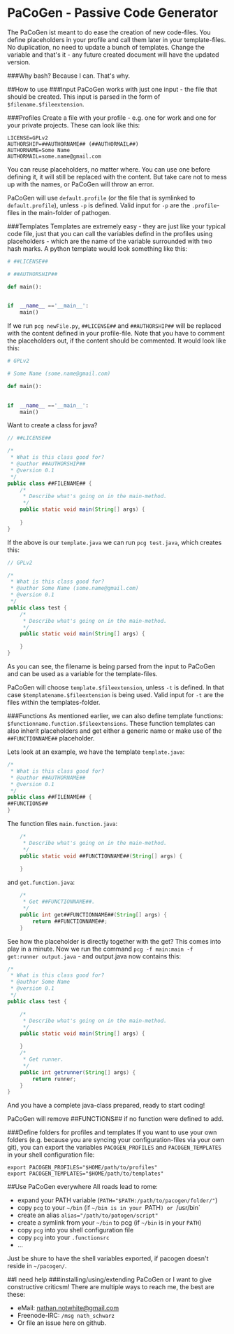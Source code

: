 PaCoGen - Passive Code Generator
=======

The PaCoGen ist meant to do ease the creation of new code-files.
You define placeholders in your profile and call them later in your template-files. No duplication, no need to update a bunch of templates. Change the variable and that's it - any future created document will have the updated version.

###Why bash?
Because I can. That's why.

##How to use
###Input
PaCoGen works with just one input - the file that should be created. This input is parsed in the form of `$filename.$fileextension`.

###Profiles
Create a file with your profile - e.g. one for work and one for your private projects. These can look like this:
```shell
LICENSE=GPLv2
AUTHORSHIP=##AUTHORNAME## (##AUTHORMAIL##)
AUTHORNAME=Some Name
AUTHORMAIL=some.name@gmail.com
```
You can reuse placeholders, no matter where. You can use one before defining it, it will still be replaced with the content. But take care not to mess up with the names, or PaCoGen will throw an error.

PaCoGen will use `default.profile` (or the file that is symlinked to `default.profile`), unless `-p` is defined. Valid input for `-p` are the `.profile`-files in the main-folder of pathogen.

###Templates
Templates are extremely easy - they are just like your typical code file, just that you can call the variables defind in the profiles using placeholders - which are the name of the variable surrounded with two hash marks. A python template would look something like this:
```python
# ##LICENSE##

# ##AUTHORSHIP##

def main():
    

if  __name__ =='__main__':
    main()
```
If we run `pcg newFile.py`, `##LICENSE##` and `##AUTHORSHIP##` will be replaced with the content defined in your profile-file. Note that you have to comment the placeholders out, if the content should be commented. It would look like this:
```python
# GPLv2

# Some Name (some.name@gmail.com)

def main():
    

if  __name__ =='__main__':
    main()
```

Want to create a class for java?
```java
// ##LICENSE##

/*
 * What is this class good for?
 * @author ##AUTHORSHIP##
 * @version 0.1
 */
public class ##FILENAME## {
    /*
     * Describe what's going on in the main-method.
     */
    public static void main(String[] args) {
         
    }
}
```
If the above is our `template.java` we can run `pcg test.java`, which creates this:
```java
// GPLv2

/*
 * What is this class good for?
 * @author Some Name (some.name@gmail.com)
 * @version 0.1
 */
public class test {
    /*
     * Describe what's going on in the main-method.
     */
    public static void main(String[] args) {

    }
}
```
As you can see, the filename is being parsed from the input to PaCoGen and can be used as a variable for the template-files.

PaCoGen will choose `template.$fileextension`, unless `-t` is defined. In that case `$templatename.$fileextension` is being used. Valid input for `-t` are the files within the templates-folder.

###Functions
As mentioned earlier, we can also define template functions: `$functionname.function.$fileextensions`.
These function templates can also inherit placeholders and get either a generic name or make use of the `##FUNCTIONNAME##` placeholder.

Lets look at an example, we have the template `template.java`:
```java
/*
 * What is this class good for?
 * @author ##AUTHORNAME##
 * @version 0.1
 */
public class ##FILENAME## {
##FUNCTIONS##
}
```
The function files `main.function.java`:
```java
    /*
     * Describe what's going on in the main-method.
     */
    public static void ##FUNCTIONNAME##(String[] args) {
         
    }
```
and `get.function.java`:
```java
    /*
     * Get ##FUNCTIONNAME##.
     */
    public int get##FUNCTIONNAME##(String[] args) {
        return ##FUNCTIONNAME##;
    }
```
See how the placeholder is directly together with the get? This comes into play in a minute. Now we run the command `pcg -f main:main -f get:runner output.java` - and output.java now contains this:
```java
/*
 * What is this class good for?
 * @author Some Name
 * @version 0.1
 */
public class test {

    /*
     * Describe what's going on in the main-method.
     */
    public static void main(String[] args) {

    }
    /*
     * Get runner.
     */
    public int getrunner(String[] args) {
        return runner;
    }
}
```
And you have a complete java-class prepared, ready to start coding!

PaCoGen will remove ##FUNCTIONS## if no function were defined to add.

###Define folders for profiles and templates
If you want to use your own folders (e.g. because you are syncing your configuration-files via your own git), you can export the variables `PACOGEN_PROFILES` and `PACOGEN_TEMPLATES` in your shell configuration file:
```shell
export PACOGEN_PROFILES="$HOME/path/to/profiles"
export PACOGEN_TEMPLATES="$HOME/path/to/templates"
```

##Use PaCoGen everywhere
All roads lead to rome:
* expand your PATH variable (`PATH="$PATH:/path/to/pacogen/folder/"`)
* copy `pcg` to your `~/bin` (if `~/bin is in your `PATH`) or `/usr/bin`
* create an alias `alias="/path/to/patogen/script"`
* create a symlink from your `~/bin` to pcg (if `~/bin` is in your `PATH`)
* copy `pcg` into you shell configuration file
* copy `pcg` into your `.functionsrc`
* ...

Just be shure to have the shell variables exported, if pacogen doesn't reside in `~/pacogen/`.

##I need help
###installing/using/extending PaCoGen or I want to give constructive criticsm!
There are multiple ways to reach me, the best are these:
* eMail: nathan.notwhite@gmail.com
* Freenode-IRC: `/msg nath_schwarz`
* Or file an issue here on github.
